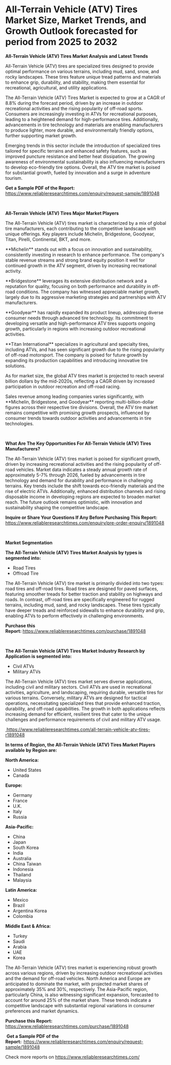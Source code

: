 <p><h1>All-Terrain Vehicle (ATV) Tires Market Size, Market Trends, and Growth Outlook forecasted for period from 2025 to 2032</h1></p><p><strong>All-Terrain Vehicle (ATV) Tires Market Analysis and Latest Trends</strong></p>
<p><p>All-Terrain Vehicle (ATV) tires are specialized tires designed to provide optimal performance on various terrains, including mud, sand, snow, and rocky landscapes. These tires feature unique tread patterns and materials to enhance grip, durability, and stability, making them essential for recreational, agricultural, and utility applications.</p><p>The All-Terrain Vehicle (ATV) Tires Market is expected to grow at a CAGR of 8.8% during the forecast period, driven by an increase in outdoor recreational activities and the rising popularity of off-road sports. Consumers are increasingly investing in ATVs for recreational purposes, leading to a heightened demand for high-performance tires. Additionally, advancements in tire technology and materials are enabling manufacturers to produce lighter, more durable, and environmentally friendly options, further supporting market growth.</p><p>Emerging trends in this sector include the introduction of specialized tires tailored for specific terrains and enhanced safety features, such as improved puncture resistance and better heat dissipation. The growing awareness of environmental sustainability is also influencing manufacturers to develop eco-friendly tire options. Overall, the ATV tire market is poised for substantial growth, fueled by innovation and a surge in adventure tourism.</p></p>
<p><strong>Get a Sample PDF of the Report:&nbsp;</strong> <a href="https://www.reliableresearchtimes.com/enquiry/request-sample/1891048?utm_campaign=2774&utm_medium=2&utm_source=Github&utm_content=ia&utm_term=28032025&utm_id=all-terrain-vehicle-atv-tires">https://www.reliableresearchtimes.com/enquiry/request-sample/1891048</a></p>
<p>&nbsp;</p>
<p><strong>All-Terrain Vehicle (ATV) Tires Major Market Players</strong></p>
<p><p>The All-Terrain Vehicle (ATV) tires market is characterized by a mix of global tire manufacturers, each contributing to the competitive landscape with unique offerings. Key players include Michelin, Bridgestone, Goodyear, Titan, Pirelli, Continental, BKT, and more.</p><p>**Michelin** stands out with a focus on innovation and sustainability, consistently investing in research to enhance performance. The company's stable revenue streams and strong brand equity position it well for continued growth in the ATV segment, driven by increasing recreational activity.</p><p>**Bridgestone** leverages its extensive distribution network and a reputation for quality, focusing on both performance and durability in off-road conditions. The company has witnessed appreciable market growth, largely due to its aggressive marketing strategies and partnerships with ATV manufacturers.</p><p>**Goodyear** has rapidly expanded its product lineup, addressing diverse consumer needs through advanced tire technology. Its commitment to developing versatile and high-performance ATV tires supports ongoing growth, particularly in regions with increasing outdoor recreational activities.</p><p>**Titan International** specializes in agricultural and specialty tires, including ATVs, and has seen significant growth due to the rising popularity of off-road motorsport. The company is poised for future growth by expanding its production capabilities and introducing innovative tire solutions.</p><p>As for market size, the global ATV tires market is projected to reach several billion dollars by the mid-2020s, reflecting a CAGR driven by increased participation in outdoor recreation and off-road racing. </p><p>Sales revenue among leading companies varies significantly, with **Michelin, Bridgestone, and Goodyear** reporting multi-billion-dollar figures across their respective tire divisions. Overall, the ATV tire market remains competitive with promising growth prospects, influenced by consumer trends towards outdoor activities and advancements in tire technologies.</p></p>
<p>&nbsp;</p>
<p><strong>What Are The Key Opportunities For All-Terrain Vehicle (ATV) Tires Manufacturers?</strong></p>
<p><p>The All-Terrain Vehicle (ATV) tires market is poised for significant growth, driven by increasing recreational activities and the rising popularity of off-road vehicles. Market data indicates a steady annual growth rate of approximately 5-7% through 2026, fueled by advancements in tire technology and demand for durability and performance in challenging terrains. Key trends include the shift towards eco-friendly materials and the rise of electric ATVs. Additionally, enhanced distribution channels and rising disposable income in developing regions are expected to broaden market reach. The future outlook remains optimistic, with innovation and sustainability shaping the competitive landscape.</p></p>
<p><strong>Inquire or Share Your Questions If Any Before Purchasing This Report:</strong> <a href="https://www.reliableresearchtimes.com/enquiry/pre-order-enquiry/1891048?utm_campaign=2774&utm_medium=2&utm_source=Github&utm_content=ia&utm_term=28032025&utm_id=all-terrain-vehicle-atv-tires">https://www.reliableresearchtimes.com/enquiry/pre-order-enquiry/1891048</a></p>
<p>&nbsp;</p>
<p><strong>Market Segmentation</strong></p>
<p><strong>The All-Terrain Vehicle (ATV) Tires Market Analysis by types is segmented into:</strong></p>
<p><ul><li>Road Tires</li><li>Offroad Tire</li></ul></p>
<p><p>The All-Terrain Vehicle (ATV) tire market is primarily divided into two types: road tires and off-road tires. Road tires are designed for paved surfaces, featuring smoother treads for better traction and stability on highways and roads. In contrast, off-road tires are specifically engineered for rugged terrains, including mud, sand, and rocky landscapes. These tires typically have deeper treads and reinforced sidewalls to enhance durability and grip, enabling ATVs to perform effectively in challenging environments.</p></p>
<p><strong>Purchase this Report:&nbsp;</strong><a href="https://www.reliableresearchtimes.com/purchase/1891048?utm_campaign=2774&utm_medium=2&utm_source=Github&utm_content=ia&utm_term=28032025&utm_id=all-terrain-vehicle-atv-tires">https://www.reliableresearchtimes.com/purchase/1891048</a></p>
<p>&nbsp;</p>
<p><strong>The All-Terrain Vehicle (ATV) Tires Market Industry Research by Application is segmented into:</strong></p>
<p><ul><li>Civil ATVs</li><li>Military ATVs</li></ul></p>
<p><p>The All-Terrain Vehicle (ATV) tires market serves diverse applications, including civil and military sectors. Civil ATVs are used in recreational activities, agriculture, and landscaping, requiring durable, versatile tires for various terrains. Conversely, military ATVs are designed for tactical operations, necessitating specialized tires that provide enhanced traction, durability, and off-road capabilities. The growth in both applications reflects increasing demand for efficient, resilient tires that cater to the unique challenges and performance requirements of civil and military ATV usage.</p></p>
<p><a href="https://www.reliableresearchtimes.com/all-terrain-vehicle-atv-tires-r1891048?utm_campaign=2774&utm_medium=2&utm_source=Github&utm_content=ia&utm_term=28032025&utm_id=all-terrain-vehicle-atv-tires">&nbsp;https://www.reliableresearchtimes.com/all-terrain-vehicle-atv-tires-r1891048</a></p>
<p><strong>In terms of Region, the All-Terrain Vehicle (ATV) Tires Market Players available by Region are:</strong></p>
<p>
    <p> <strong> North America: </strong>
        <ul>
            <li>United States</li>
            <li>Canada</li>
        </ul>
        </p> 
    <p> <strong> Europe: </strong>
        <ul>
            <li>Germany</li>
            <li>France</li>
            <li>U.K.</li>
            <li>Italy</li>
            <li>Russia</li>
        </ul>
        </p> 
    <p> <strong> Asia-Pacific: </strong>
        <ul>
            <li>China</li>
            <li>Japan</li>
            <li>South Korea</li>
            <li>India</li>
            <li>Australia</li>
            <li>China Taiwan</li>
            <li>Indonesia</li>
            <li>Thailand</li>
            <li>Malaysia</li>
        </ul>
        </p> 
    <p> <strong> Latin America: </strong>
        <ul>
            <li>Mexico</li>
            <li>Brazil</li>
            <li>Argentina Korea</li>
            <li>Colombia</li>
        </ul>
        </p> 
    <p> <strong> Middle East & Africa: </strong>
        <ul>
            <li>Turkey</li>
            <li>Saudi</li>
            <li>Arabia</li>
            <li>UAE</li>
            <li>Korea</li>
        </ul>
    </p>
    </p>
<p><p>The All-Terrain Vehicle (ATV) tires market is experiencing robust growth across various regions, driven by increasing outdoor recreational activities and the demand for off-road vehicles. North America and Europe are anticipated to dominate the market, with projected market shares of approximately 35% and 30%, respectively. The Asia-Pacific region, particularly China, is also witnessing significant expansion, forecasted to account for around 25% of the market share. These trends indicate a competitive landscape with substantial regional variations in consumer preferences and market dynamics.</p></p>
<p><strong>Purchase this Report: </strong><a href="https://www.reliableresearchtimes.com/purchase/1891048?utm_campaign=2774&utm_medium=2&utm_source=Github&utm_content=ia&utm_term=28032025&utm_id=all-terrain-vehicle-atv-tires">https://www.reliableresearchtimes.com/purchase/1891048</a></p>
<p>&nbsp;<strong>Get a Sample PDF of the Report:&nbsp;&nbsp;</strong><a href="https://www.reliableresearchtimes.com/enquiry/request-sample/1891048?utm_campaign=2774&utm_medium=2&utm_source=Github&utm_content=ia&utm_term=28032025&utm_id=all-terrain-vehicle-atv-tires">https://www.reliableresearchtimes.com/enquiry/request-sample/1891048</a></p>
<p><strong></strong></p>
<p>Check more reports on <a href="https://www.reliableresearchtimes.com/?utm_campaign=2774&utm_medium=2&utm_source=Github&utm_content=ia&utm_term=28032025&utm_id=all-terrain-vehicle-atv-tires">https://www.reliableresearchtimes.com/</a></p>